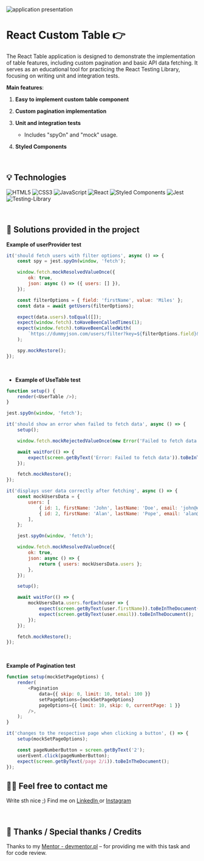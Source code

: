 ![application presentation](https://photos.app.goo.gl/wdWsbPczgMTNCXxWA)

# React Custom Table 👉

The React Table application is designed to demonstrate the implementation of table features, including custom pagination and basic API data fetching. It serves as an educational tool for practicing the React Testing Library, focusing on writing unit and integration tests.

**Main features**:

1. **Easy to implement custom table component**

2. **Custom pagination implementation**

3. **Unit and integration tests**

    - Includes "spyOn" and "mock" usage.

4. **Styled Components**

&nbsp;

## 💡 Technologies

![HTML5](https://img.shields.io/badge/html5-%23E34F26.svg?style=for-the-badge&logo=html5&logoColor=white)
![CSS3](https://img.shields.io/badge/css3-%231572B6.svg?style=for-the-badge&logo=css3&logoColor=white)
![JavaScript](https://img.shields.io/badge/javascript-%23323330.svg?style=for-the-badge&logo=javascript&logoColor=%23F7DF1E)
![React](https://img.shields.io/badge/react-%2320232a.svg?style=for-the-badge&logo=react&logoColor=%2361DAFB)
![Styled Components](https://img.shields.io/badge/styled--components-DB7093?style=for-the-badge&logo=styled-components&logoColor=white)
![Jest](https://img.shields.io/badge/-jest-%23C21325?style=for-the-badge&logo=jest&logoColor=white)
![Testing-Library](https://img.shields.io/badge/-TestingLibrary-%23E33332?style=for-the-badge&logo=testing-library&logoColor=white)

&nbsp;

## 🤔 Solutions provided in the project

**Example of userProvider test**

```javascript
it('should fetch users with filter options', async () => {
    const spy = jest.spyOn(window, 'fetch');

    window.fetch.mockResolvedValueOnce({
        ok: true,
        json: async () => ({ users: [] }),
    });

    const filterOptions = { field: 'firstName', value: 'Miles' };
    const data = await getUsers(filterOptions);

    expect(data.users).toEqual([]);
    expect(window.fetch).toHaveBeenCalledTimes(1);
    expect(window.fetch).toHaveBeenCalledWith(
        `https://dummyjson.com/users/filter?key=${filterOptions.field}&value=${filterOptions.value}`,
    );

    spy.mockRestore();
});
```

&nbsp;

-   **Example of UseTable test**

```javascript
function setup() {
    render(<UserTable />);
}

jest.spyOn(window, 'fetch');

it('should show an error when failed to fetch data', async () => {
    setup();

    window.fetch.mockRejectedValueOnce(new Error('Failed to fetch data'));

    await waitFor(() => {
        expect(screen.getByText('Error: Failed to fetch data')).toBeInTheDocument();
    });

    fetch.mockRestore();
});

it('displays user data correctly after fetching', async () => {
    const mockUsersData = {
        users: [
            { id: 1, firstName: 'John', lastName: 'Doe', email: 'john@example.com' },
            { id: 2, firstName: 'Alan', lastName: 'Pope', email: 'alan@pope.com' },
        ],
    };

    jest.spyOn(window, 'fetch');

    window.fetch.mockResolvedValueOnce({
        ok: true,
        json: async () => {
            return { users: mockUsersData.users };
        },
    });

    setup();

    await waitFor(() => {
        mockUsersData.users.forEach(user => {
            expect(screen.getByText(user.firstName)).toBeInTheDocument();
            expect(screen.getByText(user.email)).toBeInTheDocument();
        });
    });

    fetch.mockRestore();
});
```

&nbsp;

**Example of Pagination test**

```javascript
function setup(mockSetPageOptions) {
    render(
        <Pagination
            data={{ skip: 0, limit: 10, total: 100 }}
            setPageOptions={mockSetPageOptions}
            pageOptions={{ limit: 10, skip: 0, currentPage: 1 }}
        />,
    );
}

it('changes to the respective page when clicking a button', () => {
    setup(mockSetPageOptions);

    const pageNumberButton = screen.getByText('2');
    userEvent.click(pageNumberButton);
    expect(screen.getByText(/page 2/i)).toBeInTheDocument();
});
```

## 🙋‍♂️ Feel free to contact me

Write sth nice ;) Find me on [LinkedIn ](https://www.linkedin.com/in/marcin-kulbicki-426817a4/) or [Instagram](https://www.instagram.com/yakksiek/)

&nbsp;

## 👏 Thanks / Special thanks / Credits

Thanks to my [Mentor - devmentor.pl](https://devmentor.pl/) – for providing me with this task and for code review.
